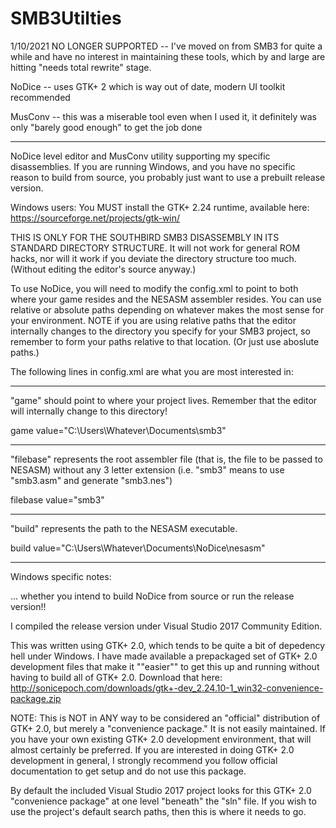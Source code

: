 # SMB3Utilties

1/10/2021 NO LONGER SUPPORTED -- I've moved on from SMB3 for quite a while and have no interest in maintaining these tools, which by and large are hitting "needs total rewrite" stage. 

NoDice -- uses GTK+ 2 which is way out of date, modern UI toolkit recommended

MusConv -- this was a miserable tool even when I used it, it definitely was only "barely good enough" to get the job done

------

NoDice level editor and MusConv utility supporting my specific disassemblies. If you are running Windows, and you have no specific reason to build from source, you probably just want to use a prebuilt release version.

Windows users: You MUST install the GTK+ 2.24 runtime, available here: https://sourceforge.net/projects/gtk-win/

THIS IS ONLY FOR THE SOUTHBIRD SMB3 DISASSEMBLY IN ITS STANDARD DIRECTORY STRUCTURE. It will not work for general ROM hacks, nor will it work if you deviate the directory structure too much. (Without editing the editor's source anyway.)

To use NoDice, you will need to modify the config.xml to point to both where your game resides and the NESASM assembler resides. You can use relative or absolute paths depending on whatever makes the most sense for your environment. NOTE if you are using relative paths that the editor internally changes to the directory you specify for your SMB3 project, so remember to form your paths relative to that location. (Or just use aboslute paths.)

The following lines in config.xml are what you are most interested in:

------

"game" should point to where your project lives. Remember that the editor will internally change to this directory!

game value="C:\Users\Whatever\Documents\smb3"

------

"filebase" represents the root assembler file (that is, the file to be passed to NESASM) without any 3 letter extension (i.e. "smb3" means to use "smb3.asm" and generate "smb3.nes")

filebase value="smb3"

------

"build" represents the path to the NESASM executable. 

build value="C:\Users\Whatever\Documents\NoDice\nesasm"

------

Windows specific notes:

... whether you intend to build NoDice from source or run the release version!!

I compiled the release version under Visual Studio 2017 Community Edition.

This was written using GTK+ 2.0, which tends to be quite a bit of depedency hell under Windows. I have made available a prepackaged set of GTK+ 2.0 development files that make it ""easier"" to get this up and running without having to build all of GTK+ 2.0. Download that here: http://sonicepoch.com/downloads/gtk+-dev_2.24.10-1_win32-convenience-package.zip

NOTE: This is NOT in ANY way to be considered an "official" distribution of GTK+ 2.0, but merely a "convenience package." It is not easily maintained. If you have your own existing GTK+ 2.0 development environment, that will almost certainly be preferred. If you are interested in doing GTK+ 2.0 development in general, I strongly recommend you follow official documentation to get setup and do not use this package.

By default the included Visual Studio 2017 project looks for this GTK+ 2.0 "convenience package" at one level "beneath" the "sln" file. If you wish to use the project's default search paths, then this is where it needs to go.
